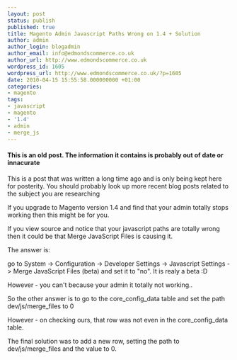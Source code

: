 ```yaml
---
layout: post
status: publish
published: true
title: Magento Admin Javascript Paths Wrong on 1.4 + Solution
author: admin
author_login: blogadmin
author_email: info@edmondscommerce.co.uk
author_url: http://www.edmondscommerce.co.uk
wordpress_id: 1605
wordpress_url: http://www.edmondscommerce.co.uk/?p=1605
date: 2010-04-15 15:55:58.000000000 +01:00
categories:
- magento
tags:
- javascript
- magento
- '1.4'
- admin
- merge_js
---
```

<div class="oldpost"><h4>This is an old post. The information it contains is probably out of date or innacurate</h4>
<p>
This is a post that was written a long time ago and is only being kept here for posterity.
You should probably look up more recent blog posts related to the subject you are researching
</p>
</div>
If you upgrade to Magento version 1.4 and find that your admin totally stops working then this might be for you.

If you view source and notice that your javascript paths are totally wrong then it could be that Merge JavaScript Files is causing it.

The answer is:

go to System -> Configuration -> Developer Settings -> Javascript Settings -> Merge JavaScript Files (beta) and set it to "no". It is realy a beta :D

However - you can't because your admin it totally not working..

So the other answer is to go to the core_config_data table and set the path dev/js/merge_files to 0

However - on checking ours, that row was not even in the core_config_data table.

The final solution was to add a new row, setting the path to dev/js/merge_files and the value to 0.
